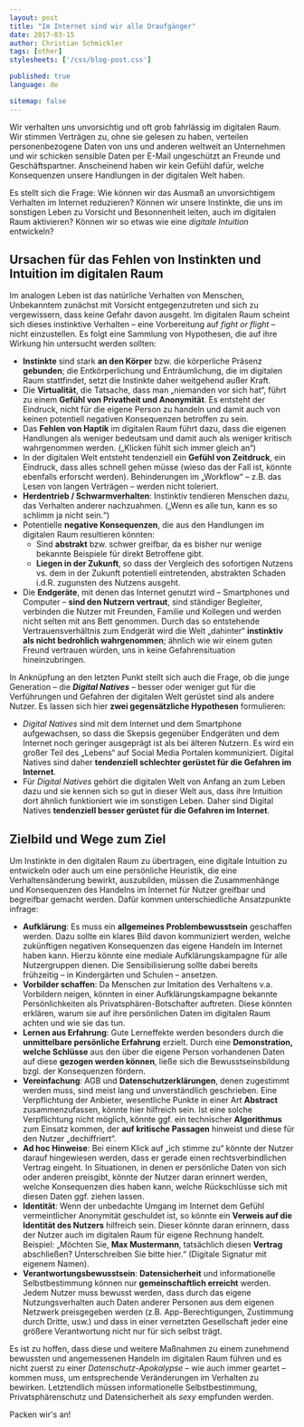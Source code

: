 ```yaml
---
layout: post
title: "Im Internet sind wir alle Draufgänger"
date: 2017-03-15
author: Christian Schmickler
tags: [other]
stylesheets: ['/css/blog-post.css']

published: true
language: de

sitemap: false
---
```

Wir verhalten uns unvorsichtig und oft grob fahrlässig im digitalen Raum. Wir stimmen Verträgen zu, ohne sie gelesen zu haben, verteilen personenbezogene Daten von uns und anderen weltweit an Unternehmen und wir schicken sensible Daten per E-Mail ungeschützt an Freunde und Geschäftspartner. Anscheinend haben wir kein Gefühl dafür, welche Konsequenzen unsere Handlungen in der digitalen Welt haben.

Es stellt sich die Frage: Wie können wir das Ausmaß an unvorsichtigem Verhalten im Internet reduzieren? Können wir unsere Instinkte, die uns im sonstigen Leben zu Vorsicht und Besonnenheit leiten, auch im digitalen Raum aktivieren? Können wir so etwas wie eine _digitale Intuition_ entwickeln?

## Ursachen für das Fehlen von Instinkten und Intuition im digitalen Raum
Im analogen Leben ist das natürliche Verhalten von Menschen, Unbekanntem zunächst mit Vorsicht entgegenzutreten und sich zu vergewissern, dass keine Gefahr davon ausgeht. Im digitalen Raum scheint sich dieses instinktive Verhalten – eine Vorbereitung auf _fight or flight_ – nicht einzustellen. Es folgt eine Sammlung von Hypothesen, die auf ihre Wirkung hin untersucht werden sollten:

- **Instinkte** sind stark **an den Körper** bzw. die körperliche Präsenz **gebunden**; die Entkörperlichung und Enträumlichung, die im digitalen Raum stattfindet, setzt die Instinkte daher weitgehend außer Kraft.
- Die **Virtualität**, die Tatsache, dass man „niemanden vor sich hat“, führt zu einem **Gefühl von Privatheit und Anonymität**. Es entsteht der Eindruck, nicht für die eigene Person zu handeln und damit auch von keinen potentiell negativen Konsequenzen betroffen zu sein.
- Das **Fehlen von Haptik** im digitalen Raum führt dazu, dass die eigenen Handlungen als weniger bedeutsam und damit auch als weniger kritisch wahrgenommen werden. („Klicken fühlt sich immer gleich an“)
- In der digitalen Welt entsteht tendenziell ein **Gefühl von Zeitdruck**, ein Eindruck, dass alles schnell gehen müsse (wieso das der Fall ist, könnte ebenfalls erforscht werden). Behinderungen im „Workflow“ – z.B. das Lesen von langen Verträgen – werden nicht toleriert.
- **Herdentrieb / Schwarmverhalten**: Instinktiv tendieren Menschen dazu, das Verhalten anderer nachzuahmen. („Wenn es alle tun, kann es so schlimm ja nicht sein.“)
- Potentielle **negative Konsequenzen**, die aus den Handlungen im digitalen Raum resultieren könnten:
  - Sind **abstrakt** bzw. schwer greifbar, da es bisher nur wenige bekannte Beispiele für direkt Betroffene gibt.
  - **Liegen in der Zukunft**, so dass der Vergleich des sofortigen Nutzens vs. dem in der Zukunft potentiell eintretenden, abstrakten Schaden i.d.R. zugunsten des Nutzens ausgeht.
- Die **Endgeräte**, mit denen das Internet genutzt wird – Smartphones und Computer – **sind den Nutzern vertraut**, sind ständiger Begleiter, verbinden die Nutzer mit Freunden, Familie und Kollegen und werden nicht selten mit ans Bett genommen. Durch das so entstehende Vertrauensverhältnis zum Endgerät wird die Welt „dahinter“ **instinktiv als nicht bedrohlich wahrgenommen**; ähnlich wie wir einem guten Freund vertrauen würden, uns in keine Gefahrensituation hineinzubringen.

In Anknüpfung an den letzten Punkt stellt sich auch die Frage, ob die junge Generation – die **_Digital Natives_** – besser oder weniger gut für die Verführungen und Gefahren der digitalen Welt gerüstet sind als andere Nutzer. Es lassen sich hier **zwei gegensätzliche Hypothesen** formulieren:

- _Digital Natives_ sind mit dem Internet und dem Smartphone aufgewachsen, so dass die Skepsis gegenüber Endgeräten und dem Internet noch geringer ausgeprägt ist als bei älteren Nutzern. Es wird ein großer Teil des „Lebens“ auf Social Media Portalen kommuniziert. Digital Natives sind daher **tendenziell schlechter gerüstet für die Gefahren im Internet**.
- Für _Digital Natives_ gehört die digitalen Welt von Anfang an zum Leben dazu und sie kennen sich so gut in dieser Welt aus, dass ihre Intuition dort ähnlich funktioniert wie im sonstigen Leben. Daher sind Digital Natives **tendenziell besser gerüstet für die Gefahren im Internet**.

## Zielbild und Wege zum Ziel
Um Instinkte in den digitalen Raum zu übertragen, eine digitale Intuition zu entwickeln oder auch um eine persönliche Heuristik, die eine Verhaltensänderung bewirkt, auszubilden, müssen die Zusammenhänge und Konsequenzen des Handelns im Internet für Nutzer greifbar und begreifbar gemacht werden. Dafür kommen unterschiedliche Ansatzpunkte infrage:

- **Aufklärung**: Es muss ein **allgemeines Problembewusstsein** geschaffen werden. Dazu sollte ein klares Bild davon kommuniziert werden, welche zukünftigen negativen Konsequenzen das eigene Handeln im Internet haben kann. Hierzu könnte eine mediale Aufklärungskampagne für alle Nutzergruppen dienen. Die Sensibilisierung sollte dabei bereits frühzeitig – in Kindergärten und Schulen – ansetzen.
- **Vorbilder schaffen**: Da Menschen zur Imitation des Verhaltens v.a. Vorbildern neigen, könnten in einer Aufklärungskampagne bekannte Persönlichkeiten als Privatsphären-Botschafter auftreten. Diese könnten erklären, warum sie auf ihre persönlichen Daten im digitalen Raum achten und wie sie das tun.
- **Lernen aus Erfahrung**: Gute Lerneffekte werden besonders durch die **unmittelbare persönliche Erfahrung** erzielt. Durch eine **Demonstration, welche Schlüsse** aus den über die eigene Person vorhandenen Daten auf diese **gezogen werden können**, ließe sich die Bewusstseinsbildung bzgl. der Konsequenzen fördern.
- **Vereinfachung**: AGB und **Datenschutzerklärungen**, denen zugestimmt werden muss, sind meist lang und unverständlich geschrieben. Eine Verpflichtung der Anbieter, wesentliche Punkte in einer Art **Abstract** zusammenzufassen, könnte hier hilfreich sein. Ist eine solche Verpflichtung nicht möglich, könnte ggf. ein technischer **Algorithmus** zum Einsatz kommen, der **auf kritische Passagen** hinweist und diese für den Nutzer „dechiffriert“.
- **Ad hoc Hinweise**: Bei einem Klick auf „ich stimme zu“ könnte der Nutzer darauf hingewiesen werden, dass er gerade einen rechtsverbindlichen Vertrag eingeht. In Situationen, in denen er persönliche Daten von sich oder anderen preisgibt, könnte der Nutzer daran erinnert werden, welche Konsequenzen dies haben kann, welche Rückschlüsse sich mit diesen Daten ggf. ziehen lassen.
- **Identität**: Wenn der unbedachte Umgang im Internet dem Gefühl vermeintlicher Anonymität geschuldet ist, so könnte ein **Verweis auf die Identität des Nutzers** hilfreich sein. Dieser könnte daran erinnern, dass der Nutzer auch im digitalen Raum für eigene Rechnung handelt. Beispiel: „Möchten Sie, **Max Mustermann**, tatsächlich diesen **Vertrag** abschließen? Unterschreiben Sie bitte hier.“ (Digitale Signatur mit eigenem Namen).
- **Verantwortungsbewusstsein**: **Datensicherheit** und informationelle Selbstbestimmung können nur **gemeinschaftlich erreicht** werden. Jedem Nutzer muss bewusst werden, dass durch das eigene Nutzungsverhalten auch Daten anderer Personen aus dem eigenen Netzwerk preisgegeben werden (z.B. App-Berechtigungen, Zustimmung durch Dritte, usw.) und dass in einer vernetzten Gesellschaft jeder eine größere Verantwortung nicht nur für sich selbst trägt.

Es ist zu hoffen, dass diese und weitere Maßnahmen zu einem zunehmend bewussten und angemessenen Handeln im digitalen Raum führen und es nicht zuerst zu einer _Datenschutz-Apokalypse_ – wie auch immer geartet – kommen muss, um entsprechende Veränderungen im Verhalten zu bewirken. Letztendlich müssen informationelle Selbstbestimmung, Privatsphärenschutz und Datensicherheit als _sexy_ empfunden werden.

Packen wir's an!
